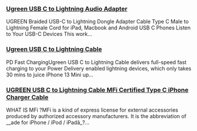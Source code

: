 ### [Ugreen USB C to Lightning Audio Adapter](https://eu.ugreen.com/products/ugreen-usb-c-to-lightning-audio-adapter) ###

UGREEN Braided USB-C to Lightning Dongle Adapter Cable Type C Male to Lightning Female Cord for iPad, Macbook and Android USB C Phones Listen to Your USB-C Devices This work...

### [Ugreen USB C to Lightning Cable](https://eu.ugreen.com/products/ugreen-usb-c-to-lightning-cable) ###

PD Fast ChargingUgreen USB C to Lightning Cable delivers full-speed fast charging to your Power Delivery enabled lightning devices, which only takes 30 mins to juice iPhone 13 Mini up...

### [UGREEN USB C to Lightning Cable MFi Certified Type C iPhone Charger Cable](https://eu.ugreen.com/products/ugreen-usb-c-to-lightning-cable-mfi-certified-type-c-iphone-charger-cable) ###

WHAT IS MFi ?MFi is a kind of express license for external accessories produced by authorized accessory manufacturers. It is the abbreviation of \_\_ade for iPhone / iPod / iPadâ\_?...
